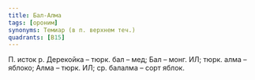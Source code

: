 ```yaml
---
title: Бал-Алма
tags: [ороним]
synonyms: Темиар (в п. верхнем теч.)
quadrants: [В15]
---
```


П. исток р. Дерекойка – тюрк. бал – мед; Бал – монг. ИЛ; тюрк. алма – яблоко;
Алма – тюрк. ИЛ; ср. балалма – сорт яблок.
